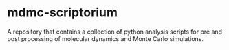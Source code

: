 # mdmc-scriptorium
A repository that contains a collection of python analysis scripts for pre and post processing of molecular dynamics and Monte Carlo simulations.

